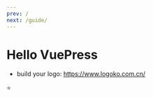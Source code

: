 ```yaml
---
prev: /
next: /guide/
---
```

# Hello VuePress

- build your logo: https://www.logoko.com.cn/

:star:
